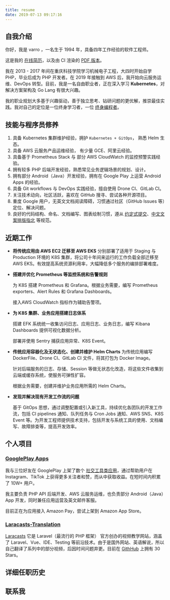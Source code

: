 ```yaml
---
title: resume
date: 2019-07-13 09:17:16
---
```


## 自我介绍

你好，我是 varro ，一名生于 1994 年，具备四年工作经验的软件工程师。

这是我的 [在线简历]()，以及由 CI 渲染的 [PDF 版本]()。

我在 2013 - 2017 年间在重庆科技学院学习机械电子工程，大四时开始自学 PHP，毕业后成为 PHP 开发者。在 2019 年接触到 AWS 后，我开始向云服务运维、DevOps 转型。目前，我是一名自由职业者，正在深入学习 **Kubernetes**，对解决方案架构及 Go Lang 有很大兴趣。

我的职业规划大多基于兴趣驱动，善于独立思考、钻研问题的更优解，推崇最佳实践。我对自己的定位是一位终身学习者，一位 [终身编程者](https://learnku.com/lifecoder/t/29391)。

## 技能与程序员修养

1. 具备 Kubernetes 集群维护经验，拥护 `Kubernetes + GitOps`， 熟悉 Helm  生态。
2. 具备 AWS 云服务产品运维经验， 有少量 GCE、阿里云经验。
3. 具备基于 Prometheus Stack 与 部分 AWS CloudWatch 的监控预警实践经验。
4. 拥有较多 PHP 后端开发经验，熟悉常见业务逻辑场景的规划、设计。
5. 拥有部分 Android（Java）开发经验，拥有在 Google Play 上运营 Android Apps 的经验。
6. 具备 Git workflows 与 DevOps 实践经验，擅自使用 Drone CI、GitLab CI。
7. 关注技术动向，社区活跃，喜欢在 GitHub 搜寻、尝试各种开源项目。
8. 重度 Google 用户，无英文文档阅读障碍，习惯通过社区（GitHub Issues 等）定位、解决问题。
9. 良好的代码结构、命名、文档编写、图表绘制习惯，遵从 [约定式提交](https://www.conventionalcommits.org/zh-hans/v1.0.0-beta.4/)、[中文文案排版指北](https://github.com/sparanoid/chinese-copywriting-guidelines) 等规范。

## 近期工作

- **将传统应用由 AWS EC2 迁移至 AWS EKS**
  分别部署了适用于 Staging 与 Production 环境的 K8S 集群，将公司十年间来运行的工作负载全部迁移至 AWS EKS。有效提高系统资源利用率，大幅降低多个服务的编排部署难度。

- **搭建并优化 Prometheus 等监控系统和告警规则**

  为 K8S 搭建 Prometheus 和 Grafana。根据业务需要，编写 Prometheus exporters、Alert Rules 和 Grafana Dashboards。

  接入AWS CloudWatch 指标作为辅助告警项。

- **为 K8S 集群、业务应用搭建日志体系**

  搭建 EFK 系统统一收集访问日志、应用日志、业务日志，编写 Kibana Dashboards 提供可视化数据分析。

  部署并使用 Sentry 捕获应用异常、K8S Event。

- **传统应用容器化及无状态化、创建并维护 Helm Charts**
  为传统应用编写 DockerFile、Drone CI、GitLab CI 文件，将其打包为 Docker Image。

  针对后端服务的日志、存储、Session 等做无状态化改造，将这些文件收集到云端或缓存系统，使服务可弹性扩容。

  根据业务需要，创建并维护业务应用所需的 Helm Charts。

- **发现并解决现有开发工作流的问题**

  基于 GitOps 思想，通过调整配置或引入新工具，持续优化各团队的开发工作流，包括 CI pipelines 通知、队列任务与 Cron Jobs 通知、AWS SNS、K8S Event 等。为开发工程师提供技术支持，包括开发与系统工具的使用、文档编写、故障排查等，提高开发效率。


## 个人项目

### [GooglePlay Apps](https://play.google.com/store/apps/details?id=com.pictext.followersedit)

我与三位好友在 GooglePlay 上架了数个 [社交工具类应用](https://play.google.com/store/apps/details?id=com.pictext.followersedit)，通过帮助用户在 Instagram、TikTok 上获得更多关注者和赞，而从中获取收益。在短时间内积累了 10W+ 用户。

我主要负责 PHP API 后端开发、AWS 云服务运维，也负责部分 Android（Java）App 开发，同时兼任应用运营及英文邮件客服。

目前正在为应用接入 Amazon Pay，尝试上架到 Amazon App Store。

### [Laracasts-Translation](https://github.com/VarroReve/laracasts-translation)

 [Laracasts](https://laracasts.com/) 它是 Laravel（最流行的 PHP 框架） 官方创办的视频教学网站，涵盖了 Laravel、Vue、IDE、Testing 等前沿技术。由于是国外网站、英语解说，所以自己翻译了系列中的部分视频，后因时间问题弃更。目前在 [GithHub](https://github.com/VarroReve/laracasts-translation) 上拥有 30 Stars。


## 详细任职历史

## 联系我
